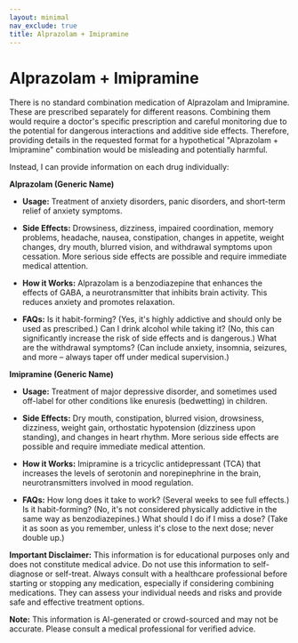 ```yaml
---
layout: minimal
nav_exclude: true
title: Alprazolam + Imipramine
---
```


# Alprazolam + Imipramine

There is no standard combination medication of Alprazolam and Imipramine.  These are prescribed separately for different reasons.  Combining them would require a doctor's specific prescription and careful monitoring due to the potential for dangerous interactions and additive side effects.  Therefore, providing details in the requested format for a hypothetical "Alprazolam + Imipramine" combination would be misleading and potentially harmful.

Instead, I can provide information on each drug individually:


**Alprazolam (Generic Name)**

* **Usage:**  Treatment of anxiety disorders, panic disorders, and short-term relief of anxiety symptoms.

* **Side Effects:** Drowsiness, dizziness, impaired coordination, memory problems, headache, nausea, constipation, changes in appetite, weight changes, dry mouth, blurred vision, and withdrawal symptoms upon cessation.  More serious side effects are possible and require immediate medical attention.

* **How it Works:**  Alprazolam is a benzodiazepine that enhances the effects of GABA, a neurotransmitter that inhibits brain activity. This reduces anxiety and promotes relaxation.

* **FAQs:**  Is it habit-forming? (Yes, it's highly addictive and should only be used as prescribed.) Can I drink alcohol while taking it? (No, this can significantly increase the risk of side effects and is dangerous.) What are the withdrawal symptoms? (Can include anxiety, insomnia, seizures, and more – always taper off under medical supervision.)


**Imipramine (Generic Name)**

* **Usage:** Treatment of major depressive disorder, and sometimes used off-label for other conditions like enuresis (bedwetting) in children.

* **Side Effects:**  Dry mouth, constipation, blurred vision, drowsiness, dizziness, weight gain, orthostatic hypotension (dizziness upon standing), and changes in heart rhythm.  More serious side effects are possible and require immediate medical attention.

* **How it Works:** Imipramine is a tricyclic antidepressant (TCA) that increases the levels of serotonin and norepinephrine in the brain, neurotransmitters involved in mood regulation.

* **FAQs:** How long does it take to work? (Several weeks to see full effects.) Is it habit-forming? (No, it's not considered physically addictive in the same way as benzodiazepines.) What should I do if I miss a dose? (Take it as soon as you remember, unless it's close to the next dose; never double up.)


**Important Disclaimer:** This information is for educational purposes only and does not constitute medical advice.  Do not use this information to self-diagnose or self-treat.  Always consult with a healthcare professional before starting or stopping any medication, especially if considering combining medications.  They can assess your individual needs and risks and provide safe and effective treatment options.


**Note:** This information is AI-generated or crowd-sourced and may not be accurate. Please consult a medical professional for verified advice.